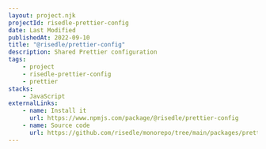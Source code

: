 ```yaml
---
layout: project.njk
projectId: risedle-prettier-config
date: Last Modified
publishedAt: 2022-09-10
title: "@risedle/prettier-config"
description: Shared Prettier configuration
tags:
    - project
    - risedle-prettier-config
    - prettier
stacks:
    - JavaScript
externalLinks:
    - name: Install it
      url: https://www.npmjs.com/package/@risedle/prettier-config
    - name: Source code
      url: https://github.com/risedle/monorepo/tree/main/packages/prettier-config
---
```

